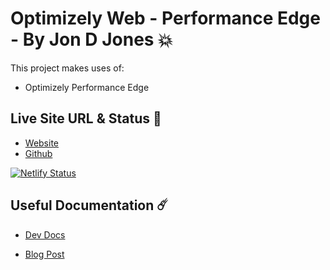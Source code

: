 # Optimizely Web - Performance Edge - By Jon D Jones 💥

This project makes uses of:

- Optimizely Performance Edge

## Live Site URL & Status 👺

- [Website](https://optimizely-performance-edge.netlify.app)
- [Github](https://github.com/jondjones-poc/optimizely-performance-edge)

[![Netlify Status](https://api.netlify.com/api/v1/badges/8290e93b-8188-43b8-8bb1-8f5417f5f382/deploy-status)](https://app.netlify.com/sites/optimizely-performance-edge/deploys)

## Useful Documentation ☄️

- [Dev Docs](https://docs.developers.optimizely.com/performance-edge/docs/overview)

- [Blog Post](https://blog.optimizely.com/2019/09/12/performance-edge/)
